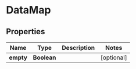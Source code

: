 

# DataMap


## Properties

| Name | Type | Description | Notes |
|------------ | ------------- | ------------- | -------------|
|**empty** | **Boolean** |  |  [optional] |



